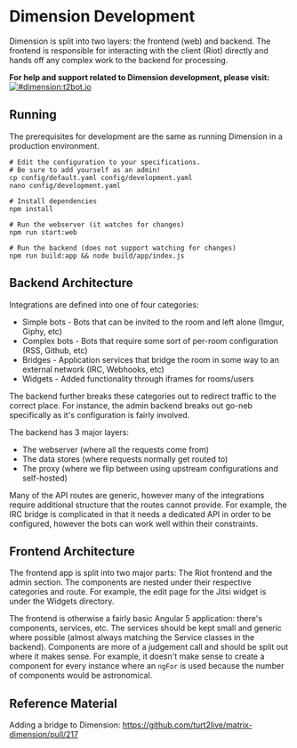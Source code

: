 # Dimension Development

Dimension is split into two layers: the frontend (web) and backend. The frontend is responsible for interacting with the client (Riot) directly and hands off any complex work to the backend for processing.

**For help and support related to Dimension development, please visit:**
[![#dimension:t2bot.io](https://img.shields.io/badge/matrix-%23dimension:t2bot.io-brightgreen.svg)](https://matrix.to/#/#dimension:t2bot.io)

## Running

The prerequisites for development are the same as running Dimension in a production environment.

```
# Edit the configuration to your specifications.
# Be sure to add yourself as an admin!
cp config/default.yaml config/development.yaml
nano config/development.yaml

# Install dependencies
npm install

# Run the webserver (it watches for changes)
npm run start:web

# Run the backend (does not support watching for changes)
npm run build:app && node build/app/index.js
```

## Backend Architecture

Integrations are defined into one of four categories:
* Simple bots - Bots that can be invited to the room and left alone (Imgur, Giphy, etc)
* Complex bots - Bots that require some sort of per-room configuration (RSS, Github, etc)
* Bridges - Application services that bridge the room in some way to an external network (IRC, Webhooks, etc)
* Widgets - Added functionality through iframes for rooms/users

The backend further breaks these categories out to redirect traffic to the correct place. For instance, the admin backend 
breaks out go-neb specifically as it's configuration is fairly involved.

The backend has 3 major layers:
* The webserver (where all the requests come from)
* The data stores (where requests normally get routed to)
* The proxy (where we flip between using upstream configurations and self-hosted)

Many of the API routes are generic, however many of the integrations require additional structure that the routes cannot 
provide. For example, the IRC bridge is complicated in that it needs a dedicated API in order to be configured, however
the bots can work well within their constraints.

## Frontend Architecture

The frontend app is split into two major parts: The Riot frontend and the admin section. The components are nested under
their respective categories and route. For example, the edit page for the Jitsi widget is under the Widgets directory.

The frontend is otherwise a fairly basic Angular 5 application: there's components, services, etc. The services should be
kept small and generic where possible (almost always matching the Service classes in the backend). Components are more of
a judgement call and should be split out where it makes sense. For example, it doesn't make sense to create a component
for every instance where an `ngFor` is used because the number of components would be astronomical.

## Reference Material

Adding a bridge to Dimension: https://github.com/turt2live/matrix-dimension/pull/217
